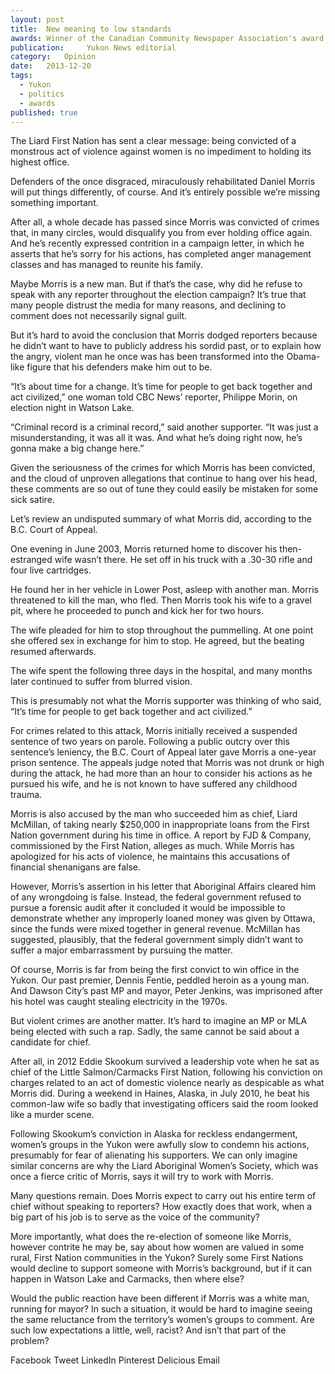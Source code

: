 ```yaml
---
layout:	post
title:	New meaning to low standards
awards: Winner of the Canadian Community Newspaper Association's award for best editorial, and the BC-Yukon Community Newspaper Association's award for best local editorial
publication:     Yukon News editorial
category:	Opinion
date:	2013-12-20
tags: 
  - Yukon
  - politics
  - awards
published: true
---
```


The Liard First Nation has sent a clear message: being convicted of a monstrous act of violence against women is no impediment to holding its highest office.<!-- BREAK -->

Defenders of the once disgraced, miraculously rehabilitated Daniel Morris will put things differently, of course. And it’s entirely possible we’re missing something important.

After all, a whole decade has passed since Morris was convicted of crimes that, in many circles, would disqualify you from ever holding office again. And he’s recently expressed contrition in a campaign letter, in which he asserts that he’s sorry for his actions, has completed anger management classes and has managed to reunite his family.

Maybe Morris is a new man. But if that’s the case, why did he refuse to speak with any reporter throughout the election campaign? It’s true that many people distrust the media for many reasons, and declining to comment does not necessarily signal guilt.

But it’s hard to avoid the conclusion that Morris dodged reporters because he didn’t want to have to publicly address his sordid past, or to explain how the angry, violent man he once was has been transformed into the Obama-like figure that his defenders make him out to be.

“It’s about time for a change. It’s time for people to get back together and act civilized,” one woman told CBC News’ reporter, Philippe Morin, on election night in Watson Lake.

“Criminal record is a criminal record,” said another supporter. “It was just a misunderstanding, it was all it was. And what he’s doing right now, he’s gonna make a big change here.”

Given the seriousness of the crimes for which Morris has been convicted, and the cloud of unproven allegations that continue to hang over his head, these comments are so out of tune they could easily be mistaken for some sick satire.

Let’s review an undisputed summary of what Morris did, according to the B.C. Court of Appeal.

One evening in June 2003, Morris returned home to discover his then-estranged wife wasn’t there. He set off in his truck with a .30-30 rifle and four live cartridges.

He found her in her vehicle in Lower Post, asleep with another man. Morris threatened to kill the man, who fled. Then Morris took his wife to a gravel pit, where he proceeded to punch and kick her for two hours.

The wife pleaded for him to stop throughout the pummelling. At one point she offered sex in exchange for him to stop. He agreed, but the beating resumed afterwards.

The wife spent the following three days in the hospital, and many months later continued to suffer from blurred vision.

This is presumably not what the Morris supporter was thinking of who said, “It’s time for people to get back together and act civilized.”

For crimes related to this attack, Morris initially received a suspended sentence of two years on parole. Following a public outcry over this sentence’s leniency, the B.C. Court of Appeal later gave Morris a one-year prison sentence. The appeals judge noted that Morris was not drunk or high during the attack, he had more than an hour to consider his actions as he pursued his wife, and he is not known to have suffered any childhood trauma.

Morris is also accused by the man who succeeded him as chief, Liard McMillan, of taking nearly $250,000 in inappropriate loans from the First Nation government during his time in office. A report by FJD & Company, commissioned by the First Nation, alleges as much. While Morris has apologized for his acts of violence, he maintains this accusations of financial shenanigans are false.

However, Morris’s assertion in his letter that Aboriginal Affairs cleared him of any wrongdoing is false. Instead, the federal government refused to pursue a forensic audit after it concluded it would be impossible to demonstrate whether any improperly loaned money was given by Ottawa, since the funds were mixed together in general revenue. McMillan has suggested, plausibly, that the federal government simply didn’t want to suffer a major embarrassment by pursuing the matter.

Of course, Morris is far from being the first convict to win office in the Yukon. Our past premier, Dennis Fentie, peddled heroin as a young man. And Dawson City’s past MP and mayor, Peter Jenkins, was imprisoned after his hotel was caught stealing electricity in the 1970s.

But violent crimes are another matter. It’s hard to imagine an MP or MLA being elected with such a rap. Sadly, the same cannot be said about a candidate for chief.

After all, in 2012 Eddie Skookum survived a leadership vote when he sat as chief of the Little Salmon/Carmacks First Nation, following his conviction on charges related to an act of domestic violence nearly as despicable as what Morris did. During a weekend in Haines, Alaska, in July 2010, he beat his common-law wife so badly that investigating officers said the room looked like a murder scene.

Following Skookum’s conviction in Alaska for reckless endangerment, women’s groups in the Yukon were awfully slow to condemn his actions, presumably for fear of alienating his supporters. We can only imagine similar concerns are why the Liard Aboriginal Women’s Society, which was once a fierce critic of Morris, says it will try to work with Morris.

Many questions remain. Does Morris expect to carry out his entire term of chief without speaking to reporters? How exactly does that work, when a big part of his job is to serve as the voice of the community?

More importantly, what does the re-election of someone like Morris, however contrite he may be, say about how women are valued in some rural, First Nation communities in the Yukon? Surely some First Nations would decline to support someone with Morris’s background, but if it can happen in Watson Lake and Carmacks, then where else?

Would the public reaction have been different if Morris was a white man, running for mayor? In such a situation, it would be hard to imagine seeing the same reluctance from the territory’s women’s groups to comment. Are such low expectations a little, well, racist? And isn’t that part of the problem?

Facebook Tweet LinkedIn Pinterest Delicious Email
